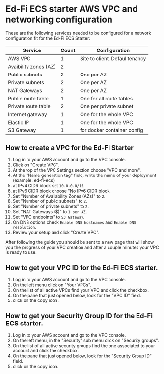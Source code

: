 # Ed-Fi ECS starter AWS VPC and networking configuration

These are the following services needed to be configured for a network configuration fit for the Ed-Fi ECS Starter:

| Service               | Count | Configuration                      |
|-----------------------|-------|------------------------------------|
| AWS VPC               | 1     | Site to client, Defaul tenancy     |
| Avaibility zones (AZ) | 2     |                                    |
| Public subnets        | 2     | One per AZ                         |
| Private subnets       | 2     | One per AZ                         |
| NAT Gateways          | 2     | One per AZ                         |
| Public route table    | 1     | One for all route tables           |
| Private route table   | 2     | One per private subnet             |
| Internet gateway      | 1     | One for the whole VPC              |
| Elastic IP            | 1     | One for the whole VPC              |
| S3 Gateway            | 1     | for docker container config        |

## How to create a VPC for the Ed-Fi Starter

1. Log in to your AWS account and go to the VPC console.
2. Click on "Create VPC".
3. At the top of the VPC Settings section choose "VPC and more".
4. At the "Name generation tag" field, write the name of your deployment (example: ed-fi-ecs).
5. at IPv4 CIDR block set `10.0.0.0/16`.
6. at IPv6 CIDR block choose "No IPv6 CIDR block.
7. Set "Number of Availability Zones (AZs)" to `2`.
8. Set "Number of public subnets" to `2`.
9. Set "Number of private subnets" to `2`.
10. Set "NAT Gateways ($)" to `1 per AZ`.
11. Set "VPC endpoints" to `S3 Gateway`.
12. On DNS options check `Enable DNS hostnames` and `Enable DNS resolution`.
13. Review your setup and click "Create VPC".

After following the guide you should be sent to a new page that will show you the progress of your VPC creation and after
a couple minutes your VPC is ready to use.

## How to get your VPC ID for the Ed-Fi ECS starter.

1. Log in to your AWS account and go to the VPC console.
2. On the left menu click on "Your VPCs".
3. On the list of all active VPCs find your VPC and click the checkbox.
4. On the pane that just opened below, look for the "VPC ID" field.
5. click on the copy icon .

## How to get your Security Group ID for the Ed-Fi ECS starter.

1. Log in to your AWS account and go to the VPC console.
2. On the left menu, in the "Security" sub menu click on "Security groups".
3. On the list of all active security groups find the one associated to your account and click the checkbox.
4. On the pane that just opened below, look for the "Security Group ID" field.
5. click on the copy icon.
